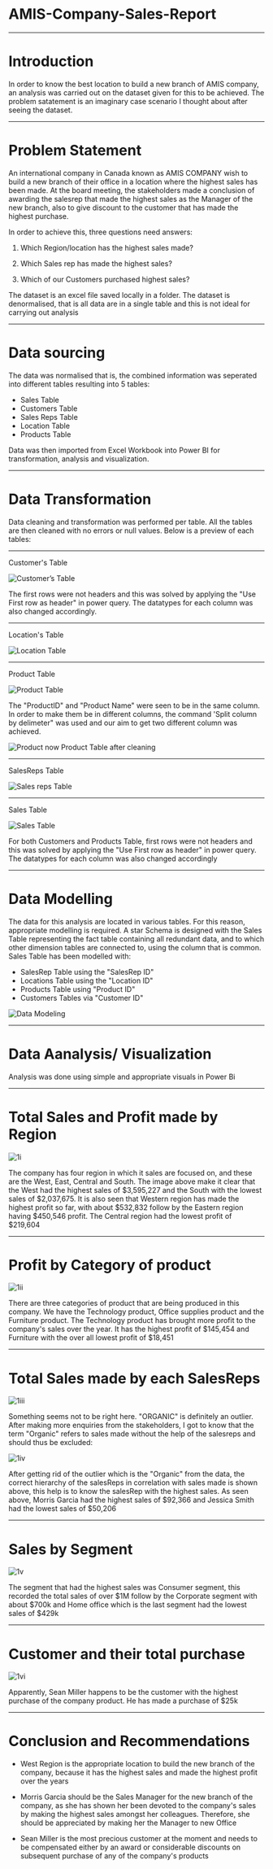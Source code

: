 # AMIS-Company-Sales-Report

---

# Introduction

In order to know the best location to build a new branch of AMIS company, an analysis was carried out on the dataset given for this to be achieved. The problem satatement is an imaginary case scenario I thought about after seeing the dataset.

---

# Problem Statement

An international company in Canada known as AMIS COMPANY wish to build a new branch of their office in a location where the highest sales has been made. At the board meeting, the stakeholders made a conclusion of awarding the salesrep that made the highest sales as the Manager of the new branch, also to give discount to the customer that has made the highest purchase.

In order to achieve this, three questions need answers:

1. Which Region/location has the highest sales made? 

2. Which Sales rep has made the highest sales?

3. Which of our Customers purchased highest sales?

The dataset is an excel file saved locally in a folder. The dataset is denormalised, that is all data are in a single table and this is not ideal for carrying out analysis

---

# Data sourcing

The data was normalised that is, the combined information was seperated into different tables resulting into 5 tables:
* Sales Table
* Customers Table
* Sales Reps Table
* Location Table
* Products Table

Data was then imported from Excel Workbook into Power BI for transformation, analysis and visualization.

---

# Data Transformation 

Data cleaning and transformation was performed per table. All the tables are then cleaned with no errors or null values. Below is a preview of each tables:

---

Customer's Table

![Customer’s Table](https://user-images.githubusercontent.com/97677904/210133551-6dfc7fca-8ece-4c41-886b-c346d05a0ff6.png)

The first rows were not headers and this was solved by applying the "Use First row as header" in power query. The datatypes for each column was also changed accordingly.

---

Location's Table

![Location Table](https://user-images.githubusercontent.com/97677904/210133594-e4d0d827-9b0c-4c15-8207-035d70f02d12.png)

---

Product Table

![Product Table](https://user-images.githubusercontent.com/97677904/210133614-38f5bcc3-8e99-488a-a7c0-c1d5b0e4e7ff.png)

The "ProductID" and "Product Name" were seen to be in the same column. In order to make them be in different columns, the command 'Split column by delimeter" was used and our aim to get two different column was achieved.

![Product now](https://github.com/Meenah001/AMIS-Company-Sales-Report/assets/97677904/8187c59a-5efa-4578-af0a-293db69c3a79)
Product Table after cleaning

---

SalesReps Table

![Sales reps Table](https://user-images.githubusercontent.com/97677904/210133658-ffb153b3-cfd8-412c-ab6e-8763c64fb321.png)

---

Sales Table

![Sales Table](https://user-images.githubusercontent.com/97677904/210133688-2be86f61-2c81-4100-8dad-5fab2b46a47b.png)

For both Customers and Products Table, first rows were not headers and this was solved by applying the "Use First row as header" in power query. The datatypes for each column was also changed accordingly

---

# Data Modelling

The data for this analysis are located in various tables. For this reason, appropriate modelling is required. A star Schema is designed with the Sales Table representing the fact table containing all redundant data, and to which other dimension tables are connected to, using the column that is common. Sales Table has been modelled with:

* SalesRep Table using the "SalesRep ID"
* Locations Table using the "Location ID"
* Products Table using "Product ID"
* Customers Tables via "Customer ID"

![Data Modeling ](https://user-images.githubusercontent.com/97677904/210134103-0d0d5f3f-d450-4918-b206-c03278c12211.png)

---

# Data Aanalysis/ Visualization

Analysis was done using simple and appropriate visuals in Power Bi

---

# Total Sales and Profit made by Region

![1i](https://github.com/Meenah001/AMIS-Company-Sales-Report/assets/97677904/68bf352e-95c2-435f-8bd6-069dd71ed172)


The company has four region in which it sales are focused on, and these are the West, East, Central and South. The image above make it clear that the West had the highest sales of $3,595,227 and the South with the lowest sales of $2,037,675. It is also seen that Western region has made the highest profit so far, with about $532,832 follow by the Eastern region having $450,546 profit. The Central region had the lowest profit of $219,604

---

# Profit by Category of product

![1ii](https://github.com/Meenah001/AMIS-Company-Sales-Report/assets/97677904/42d4c255-ed1f-4d03-99ff-2a303e241283)


There are three categories of product that are being produced in this company. We have the Technology product, Office supplies product and the Furniture product. The Technology product has brought more profit to the company's sales over the year. It has the highest profit of $145,454 and Furniture with the over all lowest profit of $18,451

---

# Total Sales made by each SalesReps

![1iii](https://github.com/Meenah001/AMIS-Company-Sales-Report/assets/97677904/726a7b54-19e9-4be7-81ab-763893714491)


Something seems not to be right here. "ORGANIC" is definitely an outlier. After making more enquiries from the stakeholders, I got to know that the term "Organic" refers to sales made without the help of the salesreps and should thus be excluded:

![1iv](https://github.com/Meenah001/AMIS-Company-Sales-Report/assets/97677904/181876c2-008f-4071-a493-c8db597b8abe)


After getting rid of the outlier which is the "Organic" from the data, the correct hierarchy of the salesReps in correlation with sales made is shown above, this help is to know the salesRep with the highest sales. As seen above, Morris Garcia had the highest sales of $92,366 and Jessica Smith had the lowest sales of $50,206

---

# Sales by Segment

![1v](https://github.com/Meenah001/AMIS-Company-Sales-Report/assets/97677904/f3c2678a-7a66-45b8-b18c-d9666e730f22)


The segment that had the highest sales was Consumer segment, this recorded the total sales of over $1M follow by the Corporate segment with about $700k and Home office which is the last segment had the lowest sales of $429k

---

# Customer and their total purchase

![1vi](https://github.com/Meenah001/AMIS-Company-Sales-Report/assets/97677904/a6210f15-e1b5-4a50-874b-96a1d64cb4f6)



Apparently, Sean Miller happens to be the customer with the highest purchase of the company product. He has made a purchase of $25k

---

# Conclusion and Recommendations

* West Region is the appropriate location to build the new branch of the company, because it has the highest sales and made the highest profit over the years

* Morris Garcia should be the Sales Manager for the new branch of the company, as she has shown her been devoted to the company's  sales by making the highest sales amongst her colleagues. Therefore, she should be appreciated by making her the Manager to new Office

* Sean Miller is the most precious customer at the moment and needs to be compensated either by an award or considerable discounts on subsequent purchase of any of the company's products







